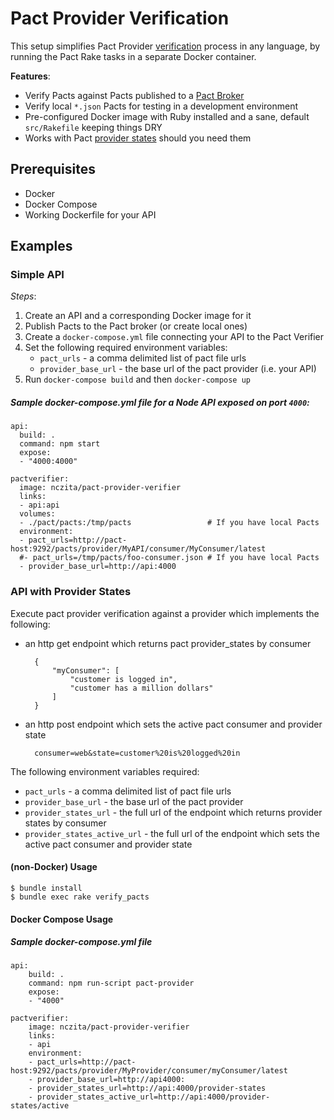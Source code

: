 # Pact Provider Verification

This setup simplifies Pact Provider [verification](https://github.com/realestate-com-au/pact#2-tell-your-provider-that-it-needs-to-honour-the-pact-file-you-made-earlier) process in any language, by running the Pact Rake tasks in a separate Docker container.

**Features**:

* Verify Pacts against Pacts published to a [Pact Broker](https://github.com/bethesque/pact_broker)
* Verify local `*.json` Pacts for testing in a development environment
* Pre-configured Docker image with Ruby installed and a sane, default `src/Rakefile` keeping things DRY
* Works with Pact [provider states](https://github.com/realestate-com-au/pact/wiki/Provider-states) should you need them

## Prerequisites
* Docker
* Docker Compose
* Working Dockerfile for your API

## Examples

### Simple API

*Steps*:

1. Create an API and a corresponding Docker image for it
1. Publish Pacts to the Pact broker (or create local ones)
1. Create a `docker-compose.yml` file connecting your API to the Pact Verifier
1. Set the following required environment variables:
   * `pact_urls` - a comma delimited list of pact file urls
   * `provider_base_url` - the base url of the pact provider (i.e. your API)
1. Run `docker-compose build` and then `docker-compose up`

##### Sample docker-compose.yml file for a Node API exposed on port `4000`:

```
api:
  build: .
  command: npm start
  expose:
  - "4000:4000"

pactverifier:
  image: nczita/pact-provider-verifier
  links:
  - api:api
  volumes:
  - ./pact/pacts:/tmp/pacts                 # If you have local Pacts
  environment:
  - pact_urls=http://pact-host:9292/pacts/provider/MyAPI/consumer/MyConsumer/latest
  #- pact_urls=/tmp/pacts/foo-consumer.json # If you have local Pacts
  - provider_base_url=http://api:4000
```

### API with Provider States

Execute pact provider verification against a provider which implements the following:

* an http get endpoint which returns pact provider_states by consumer

		{
			"myConsumer": [
				"customer is logged in",
				"customer has a million dollars"
			]
		}

* an http post endpoint which sets the active pact consumer and provider state

		consumer=web&state=customer%20is%20logged%20in

The following environment variables required:

* `pact_urls` - a comma delimited list of pact file urls
* `provider_base_url` - the base url of the pact provider
* `provider_states_url` - the full url of the endpoint which returns provider states by consumer
* `provider_states_active_url` - the full url of the endpoint which sets the active pact consumer and provider state

#### (non-Docker) Usage

    $ bundle install
    $ bundle exec rake verify_pacts

#### Docker Compose Usage

##### Sample docker-compose.yml file

	api:
		build: .
		command: npm run-script pact-provider
		expose:
		- "4000"

	pactverifier:
		image: nczita/pact-provider-verifier
		links:
		- api
		environment:
		- pact_urls=http://pact-host:9292/pacts/provider/MyProvider/consumer/myConsumer/latest
		- provider_base_url=http://api4000:
		- provider_states_url=http://api:4000/provider-states
		- provider_states_active_url=http://api:4000/provider-states/active
